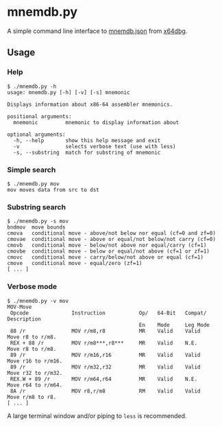 # mnemdb.py
A simple command line interface to [mnemdb.json](https://github.com/x64dbg/x64dbg/blob/development/bin/mnemdb.json)
from [x64dbg](https://x64dbg.com/).

## Usage
### Help
```
$ ./mnemdb.py -h
usage: mnemdb.py [-h] [-v] [-s] mnemonic

Displays information about x86-64 assembler mnemonics.

positional arguments:
  mnemonic         mnemonic to display information about

optional arguments:
  -h, --help       show this help message and exit
  -v               selects verbose text (use with less)
  -s, --substring  match for substring of mnemonic
```
### Simple search
```
$ ./mnemdb.py mov
mov	moves data from src to dst
```
### Substring search
```
$ ./mnemdb.py -s mov
bndmov	move bounds
cmova	conditional move - above/not below nor equal (cf=0 and zf=0)
cmovae	conditional move - above or equal/not below/not carry (cf=0)
cmovb	conditional move - below/not above nor equal/carry (cf=1)
cmovbe	conditional move - below or equal/not above (cf=1 or zf=1)
cmovc	conditional move - carry/below/not above or equal (cf=1)
cmove	conditional move - equal/zero (zf=1)
[ ... ]
```
### Verbose mode
```
$ ./mnemdb.py -v mov
MOV-Move
 Opcode              Instruction           Op/   64-Bit   Compat/ Description
                                           En    Mode     Leg Mode
 88 /r               MOV r/m8,r8           MR    Valid    Valid    Move r8 to r/m8.
 REX + 88 /r         MOV r/m8***,r8***     MR    Valid    N.E.     Move r8 to r/m8.
 89 /r               MOV r/m16,r16         MR    Valid    Valid    Move r16 to r/m16.
 89 /r               MOV r/m32,r32         MR    Valid    Valid    Move r32 to r/m32.
 REX.W + 89 /r       MOV r/m64,r64         MR    Valid    N.E.     Move r64 to r/m64.
 8A /r               MOV r8,r/m8           RM    Valid    Valid    Move r/m8 to r8.
[ ... ]
```
A large terminal window and/or piping to `less` is recommended.
